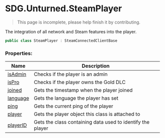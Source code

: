 # SDG.Unturned.SteamPlayer

> This page is incomplete, please help finish it by contributing.

The integration of all network and Steam features into the player.

```C#
public class SteamPlayer : SteamConnectedClientBase
```

### Properties:

Name | Description
------------ | -------------
[isAdmin](scripting/sdg/unturned/steamplayer/isadmin) | Checks if the player is an admin
[isPro](scripting/sdg/unturned/steamplayer/ispro) | Checks if the player owns the Gold DLC
[joined](scripting/sdg/unturned/steamplayer/joined) | Gets the timestamp when the player joined
[language](scripting/sdg/unturned/steamplayer/language) | Gets the language the player has set
[ping](scripting/sdg/unturned/steamplayer/ping) | Gets the current ping of the player
[player](scripting/sdg/unturned/steamplayer/player) | Gets the player object this class is attached to
[playerID](scripting/sdg/unturned/steamplayer/playerid) | Gets the class containing data used to identify the player
